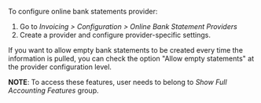 To configure online bank statements provider:

1.  Go to *Invoicing \> Configuration \> Online Bank Statement
    Providers*
2.  Create a provider and configure provider-specific settings.

If you want to allow empty bank statements to be created every time the
information is pulled, you can check the option "Allow empty statements"
at the provider configuration level.

**NOTE**: To access these features, user needs to belong to *Show Full
Accounting Features* group.
